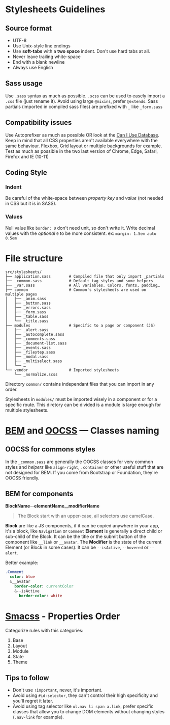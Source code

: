 # Stylesheets Guidelines

## Source format

- UTF-8
- Use Unix-style line endings
- Use **soft-tabs** with a **two space** indent. Don't use hard tabs at all.
- Never leave trailing white-space
- End with a blank newline
- Always use English

## Sass usage

Use `.sass` syntax as much as possible.
`.scss` can be used to easely import a `.css` file (just rename it).
Avoid using large `@mixins`, prefer `@extends`. 
Sass partials (imported in compiled sass files) are prefixed with `_` like `_form.sass`

## Compatibility issues

Use Autoprefixer as much as possible OR look at the [Can I Use Database](https://caniuse.com/).
Keep in mind that all CSS properties aren't available everywhere with the same behaviour. Flexbox, Grid layout or multiple backgrounds for example.
Test as much as possible in the two last version of Chrome, Edge, Safari, Firefox and IE (10-11)


## Coding Style

### Indent

Be careful of the white-space between _property key_ and _value_ (not needed in CSS but it is in SASS).

### Values 

Null value like `border: 0` don't need unit, so don't write it.
Write decimal values with the _optional_ `0` to be more consistent. ex: `margin: 1.5em auto 0.5em`

# File structure

```
src/stylesheets/
├── application.sass        # Compiled file that only import _partials
├── _common.sass            # Default tag styles and some helpers
├── _var.sass               # All variables. Colors, fonts, padding…
├── common                  # Common's stylesheets are used on multiple pages
│   ├── _anim.sass
│   ├── _button.sass
│   ├── _errors.sass
│   ├── _form.sass
│   ├── _table.sass
│   └── _title.sass
├── modules                 # Specific to a page or component (JS)
│   ├── _alert.sass
│   ├── _autocomplete.sass
│   ├── _comments.sass
│   ├── _document-list.sass
│   ├── _events.sass
│   ├── _filestep.sass
│   ├── _modal.sass
│   ├── _multiselect.sass
│   └── …
└── vendor                  # Imported stylesheets
    └── _normalize.scss
```

Directory `common/` contains independant files that you can import in any order.

Stylesheets in `modules/` must be imported wisely in a component or for a specific route. This diretory can be divided is a module is large enough for multiple stylesheets.

# [BEM](http://getbem.com/) and [OOCSS](http://oocss.org/) — Classes naming

## OOCSS for commons styles

In the `_common.sass` are generally the OOCSS classes for very common styles and _helpers_ like `align-right`, `.container` or other useful stuff that are not designed for BEM. If you come from Bootstrap or Foundation, they're OOCSS friendly.

## BEM for components 

**BlockName**--**elementName**__**modifierName**

> The Block start with an upper-case, all selectors use camelCase.

**Block** are like a JS components, if it can be copied anywhere in your app, it's a block, like `Navigation` or `Comment`
**Element** is generally a direct child or sub-child of the Block. It can be the title or the submit button of the component like `__link` or `__avatar`.
The **Modifier** is the state of the current Element (or Block in some cases). It can be `--isActive`, `--hovered` or `--alert`.

Better example:
```sass
.Comment
  color: blue
  &__avatar
    border-color: currentColor
    &--isActive
      border-color: white
```

# [Smacss](https://smacss.com/) - Properties Order

Categorize rules with this categories:

1. Base
1. Layout
1. Module
1. State
1. Theme

## Tips to follow

- Don't use `!important`, never, it's important.
- Avoid using `#id-selector`, they can't control their high specificity and you'll regret it later.
- Avoid using tag selector like `ul.nav li span a.link`, prefer specific classes that allow you to change DOM elements without changing styles (`.nav-link` for example).

